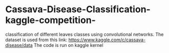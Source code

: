 # Cassava-Disease-Classification-kaggle-competition-
classification of different leaves classes using convolutional networks.
The dataset is used from this link: https://www.kaggle.com/c/cassava-disease/data
The code is run on kaggle kernel

